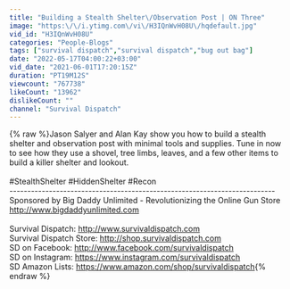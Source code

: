 ```yaml
---
title: "Building a Stealth Shelter\/Observation Post | ON Three"
image: "https:\/\/i.ytimg.com\/vi\/H3IQnWvH08U\/hqdefault.jpg"
vid_id: "H3IQnWvH08U"
categories: "People-Blogs"
tags: ["survival dispatch","survival dispatch","bug out bag"]
date: "2022-05-17T04:00:22+03:00"
vid_date: "2021-06-01T17:20:15Z"
duration: "PT19M12S"
viewcount: "767738"
likeCount: "13962"
dislikeCount: ""
channel: "Survival Dispatch"
---
```

{% raw %}Jason Salyer and Alan Kay show you how to build a stealth shelter and observation post with minimal tools and supplies. Tune in now to see how they use a shovel, tree limbs, leaves, and a few other items to build a killer shelter and lookout.<br /><br />#StealthShelter #HiddenShelter #Recon<br />--------------------------------------------------------------------------<br />Sponsored by Big Daddy Unlimited - Revolutionizing the Online Gun Store<br /><a rel="nofollow" target="blank" href="http://www.bigdaddyunlimited.com">http://www.bigdaddyunlimited.com</a><br /><br />Survival Dispatch: <a rel="nofollow" target="blank" href="http://www.survivaldispatch.com">http://www.survivaldispatch.com</a><br />Survival Dispatch Store: <a rel="nofollow" target="blank" href="http://shop.survivaldispatch.com">http://shop.survivaldispatch.com</a><br />SD on Facebook: <a rel="nofollow" target="blank" href="http://www.facebook.com/survivaldispatch">http://www.facebook.com/survivaldispatch</a><br />SD on Instagram: <a rel="nofollow" target="blank" href="https://www.instagram.com/survivaldispatch">https://www.instagram.com/survivaldispatch</a><br />SD Amazon Lists: <a rel="nofollow" target="blank" href="https://www.amazon.com/shop/survivaldispatch">https://www.amazon.com/shop/survivaldispatch</a>{% endraw %}
